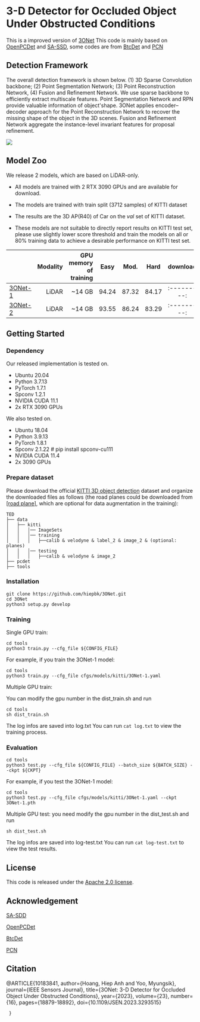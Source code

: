 
# 3-D Detector for Occluded Object Under Obstructed Conditions
This is a improved version of [3ONet](https://ieeexplore.ieee.org/document/10183841) 
This code is mainly based on [OpenPCDet](https://github.com/open-mmlab/OpenPCDet) and [SA-SSD](https://github.com/skyhehe123/SA-SSD), some codes are from 
[BtcDet](https://github.com/Xharlie/BtcDet) and [PCN](https://github.com/qinglew/PCN-PyTorch)
## Detection Framework
The overall detection framework is shown below.
(1) 3D Sparse Convolution backbone; (2) Point Segmentation Network; 
(3) Point Reconstruction Network,
(4) Fusion and Refinement Network.
We use sparse backbone to efficiently extract multiscale features. Point Segmentation Network and RPN provide valuable information of object'shape. 3ONet applies encoder–decoder
approach for the Point Reconstruction Network to recover the missing shape of the object in the 3D scenes. Fusion and Refinement Network aggregate the instance-level invariant features for proposal refinement.
 
![](./tools/images/framework.png)

## Model Zoo
We release 2 models, which are based on LiDAR-only. 
* All models are trained with 2 RTX 3090 GPUs and are available for download. 

* The models are trained with train split (3712 samples) of KITTI dataset

* The results are the 3D AP(R40) of Car on the *val* set of KITTI dataset.

* These models are not suitable to directly report results on KITTI test set, please use slightly lower score threshold and train the models on all or 80% training data to achieve a desirable performance on KITTI test set.

|                                             |Modality|GPU memory of training| Easy | Mod. | Hard  | download | 
|---------------------------------------------|----------:|----------:|:-------:|:-------:|:-------:|:---------:|
| [3ONet-1](tools/cfgs/models/kitti/3ONet-1.yaml)|LiDAR|~14 GB |94.24 |87.32| 84.17|:---------:|
| [3ONet-2](tools/cfgs/models/kitti/3ONet-2.yaml)|LiDAR|~14 GB| 93.55 |86.24 |83.29 |:---------:|

## Getting Started
### Dependency
Our released implementation is tested on.
+ Ubuntu 20.04
+ Python 3.7.13
+ PyTorch 1.7.1
+ Spconv 1.2.1
+ NVIDIA CUDA 11.1
+ 2x RTX 3090 GPUs
  
We also tested on.
+ Ubuntu 18.04
+ Python 3.9.13
+ PyTorch 1.8.1
+ Spconv 2.1.22 # pip install spconv-cu111
+ NVIDIA CUDA 11.4
+ 2x 3090 GPUs
### Prepare dataset

Please download the official [KITTI 3D object detection](http://www.cvlibs.net/datasets/kitti/eval_object.php?obj_benchmark=3d) dataset and organize the downloaded files as follows (the road planes could be downloaded from [[road plane]](https://drive.google.com/file/d/1d5mq0RXRnvHPVeKx6Q612z0YRO1t2wAp/view?usp=sharing), which are optional for data augmentation in the training):

```
TED
├── data
│   ├── kitti
│   │   │── ImageSets
│   │   │── training
│   │   │   ├──calib & velodyne & label_2 & image_2 & (optional: planes)
│   │   │── testing
│   │   │   ├──calib & velodyne & image_2
├── pcdet
├── tools
```
### Installation

```
git clone https://github.com/hiepbk/3ONet.git
cd 3ONet
python3 setup.py develop
```

### Training

Single GPU train:
```
cd tools
python3 train.py --cfg_file ${CONFIG_FILE}
```
For example, if you train the 3ONet-1 model:
```
cd tools
python3 train.py --cfg_file cfgs/models/kitti/3ONet-1.yaml
```

Multiple GPU train: 

You can modify the gpu number in the dist_train.sh and run
```
cd tools
sh dist_train.sh
```
The log infos are saved into log.txt
You can run ```cat log.txt``` to view the training process.

### Evaluation

```
cd tools
python3 test.py --cfg_file ${CONFIG_FILE} --batch_size ${BATCH_SIZE} --ckpt ${CKPT}
```

For example, if you test the 3ONet-1 model:

```
cd tools
python3 test.py --cfg_file cfgs/models/kitti/3ONet-1.yaml --ckpt 3ONet-1.pth
```

Multiple GPU test: you need modify the gpu number in the dist_test.sh and run
```
sh dist_test.sh 
```
The log infos are saved into log-test.txt
You can run ```cat log-test.txt``` to view the test results.

## License

This code is released under the [Apache 2.0 license](LICENSE).

## Acknowledgement

[SA-SDD](https://github.com/skyhehe123/SA-SSD)

[OpenPCDet](https://github.com/open-mmlab/OpenPCDet)

[BtcDet](https://github.com/Xharlie/BtcDet)

[PCN](https://github.com/qinglew/PCN-PyTorch)

## Citation
   @ARTICLE{10183841,
     author={Hoang, Hiep Anh and Yoo, Myungsik},
     journal={IEEE Sensors Journal}, 
     title={3ONet: 3-D Detector for Occluded Object Under Obstructed Conditions}, 
     year={2023},
     volume={23},
     number={16},
     pages={18879-18892},
     doi={10.1109/JSEN.2023.3293515}
     
     }
